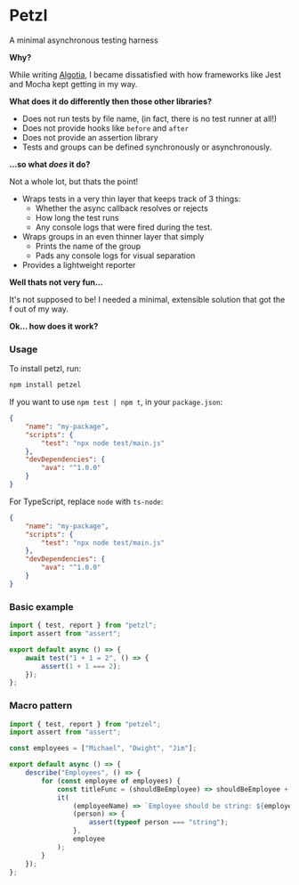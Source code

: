 # Petzl

A minimal asynchronous testing harness

**Why?**

While writing [Algotia](https://github.com/Algotia), I became dissatisfied with how frameworks like Jest and Mocha kept getting in my way.

**What does it do differently then those other libraries?**

-   Does not run tests by file name, (in fact, there is no test runner at all!)
-   Does not provide hooks like `before` and `after`
-   Does not provide an assertion library
-   Tests and groups can be defined synchronously or asynchronously.

**...so what _does_ it do?**

Not a whole lot, but thats the point!

-   Wraps tests in a very thin layer that keeps track of 3 things:
    -   Whether the async callback resolves or rejects
    -   How long the test runs
    -   Any console logs that were fired during the test.
-   Wraps groups in an even thinner layer that simply
    -   Prints the name of the group
    -   Pads any console logs for visual separation
-   Provides a lightweight reporter

**Well thats not very fun...**

It's not supposed to be!
I needed a minimal, extensible solution that got the f out of my way.

**Ok... how does it work?**

### Usage

To install petzl, run:

```sh
npm install petzel
```

If you want to use `npm test | npm t`, in your `package.json`:

```json
{
	"name": "my-package",
	"scripts": {
		"test": "npx node test/main.js"
	},
	"devDependencies": {
		"ava": "^1.0.0"
	}
}
```

For TypeScript, replace `node` with `ts-node`:

```json
{
	"name": "my-package",
	"scripts": {
		"test": "npx node test/main.js"
	},
	"devDependencies": {
		"ava": "^1.0.0"
	}
}
```

### Basic example

```js
import { test, report } from "petzl";
import assert from "assert";

export default async () => {
	await test("1 + 1 = 2", () => {
		assert(1 + 1 === 2);
	});
};
```

### Macro pattern

```js
import { test, report } from "petzel";
import assert from "assert";

const employees = ["Michael", "Dwight", "Jim"];

export default async () => {
	describe("Employees", () => {
		for (const employee of employees) {
			const titleFunc = (shouldBeEmployee) => shouldBeEmployee + " test";
			it(
				(employeeName) => `Employee should be string: ${employeeName}`,
				(person) => {
					assert(typeof person === "string");
				},
				employee
			);
		}
	});
};
```
